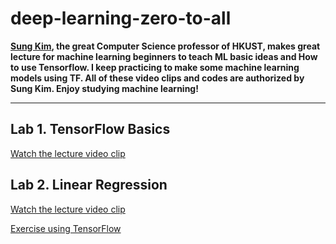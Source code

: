 # deep-learning-zero-to-all

**[Sung Kim](https://github.com/hunkim), the great Computer Science professor of HKUST, makes great lecture for machine learning beginners to teach ML basic ideas and How to use Tensorflow. I keep practicing to make some machine learning models using TF. All of these video clips and codes are authorized by Sung Kim. Enjoy studying machine learning!**

---

## Lab 1. TensorFlow Basics

[Watch the lecture video clip](https://www.youtube.com/watch?v=-57Ne86Ia8w&list=PLlMkM4tgfjnLSOjrEJN31gZATbcj_MpUm&index=3)  

## Lab 2. Linear Regression

[Watch the lecture video clip](https://www.youtube.com/watch?v=mQGwjrStQgg&list=PLlMkM4tgfjnLSOjrEJN31gZATbcj_MpUm&index=5)

[Exercise using TensorFlow](https://github.com/ameliachoi/deep-learning-zero-to-all/blob/master/TensorFlow_lab_02_1.ipynb)
